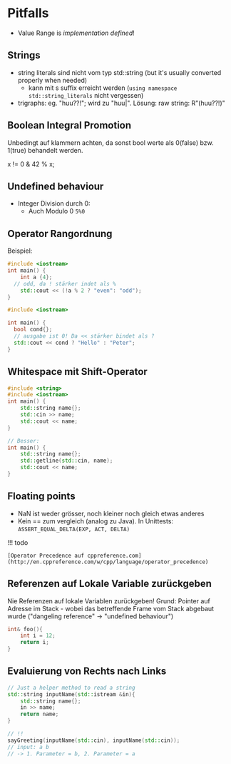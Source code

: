 # Pitfalls

* Value Range is *implementation defined*!

## Strings

* string literals sind nicht vom typ std::string (but it's usually converted properly when needed)
    * kann mit s suffix erreicht werden (``using namespace std::string_literals`` nicht vergessen)
* trigraphs: eg. "huu??!"; wird zu "huu|". Lösung: raw string: R"(huu??!)"

## Boolean Integral Promotion

Unbedingt auf klammern achten, da sonst bool werte als 0(false) bzw. 1(true) behandelt werden.

x != 0 & 42 % x;

## Undefined behaviour

* Integer Division durch 0:
  * Auch Modulo 0 ``5%0``

## Operator Rangordnung

Beispiel:

```c++
#include <iostream>
int main() {
	int a {4};
  // odd, da ! stärker indet als %
	std::cout << (!a % 2 ? "even": "odd");
}

#include <iostream>

int main() {
  bool cond{};
  // ausgabe ist 0! Da << stärker bindet als ?
  std::cout << cond ? "Hello" : "Peter";
}
```


## Whitespace mit Shift-Operator

```c++
#include <string>
#include <iostream>
int main() {
    std::string name{};
    std::cin >> name;
    std::cout << name;
}

// Besser:
int main() {
    std::string name{};
    std::getline(std::cin, name);
    std::cout << name;
}
```

## Floating points

* NaN ist weder grösser, noch kleiner noch gleich etwas anderes
* Kein == zum vergleich (analog zu Java). In Unittests: ``ASSERT_EQUAL_DELTA(EXP, ACT, DELTA)``

!!! todo

    [Operator Precedence auf cppreference.com](http://en.cppreference.com/w/cpp/language/operator_precedence)

## Referenzen auf Lokale Variable zurückgeben

Nie Referenzen auf lokale Variablen zurückgeben!
Grund: Pointer auf Adresse im Stack - wobei das betreffende
Frame vom Stack abgebaut wurde ("dangeling reference" -> "undefined behaviour")

```c++
int& foo(){
    int i = 12;
    return i;
}
```

## Evaluierung von Rechts nach Links

```c++
// Just a helper method to read a string
std::string inputName(std::istream &in){
    std::string name{};
    in >> name;
    return name;
}

// !!
sayGreeting(inputName(std::cin), inputName(std::cin));
// input: a b
// -> 1. Parameter = b, 2. Parameter = a
```
